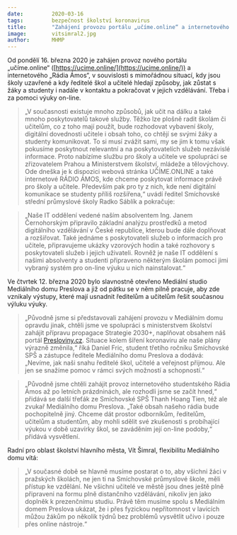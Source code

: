 ```yaml
---
date:         2020-03-16
tags:         bezpečnost školství koronavirus
title:        "Zahájení provozu portálu „učíme.online“ a internetového Rádia Ámos"
image: 	      vitsimral2.jpg
author:       MHMP
---
```


Od pondělí 16. března 2020 je zahájen provoz nového portálu „učíme.online“ ([https://ucime.online/](https://ucime.online/)) a internetového „Rádia Ámos“, v souvislosti s mimořádnou situací, kdy jsou školy uzavřené a kdy ředitelé škol a učitelé hledají způsoby, jak zůstat s žáky a studenty i nadále v kontaktu a pokračovat v jejich vzdělávání. Třeba i za pomoci výuky on-line.

> „V současnosti existuje mnoho způsobů, jak učit na dálku a také mnoho poskytovatelů takové služby. Těžko lze plošně radit školám či učitelům, co z toho mají použít, bude rozhodovat vybavení školy, digitální dovednosti učitele i obsah toho, co chtějí se svými žáky a studenty komunikovat. To si musí zvážit sami, my se jim k tomu však pokusíme poskytnout relevantní a na poskytovatelích služeb nezávislé informace. Proto nabízíme službu pro školy a učitele ve spolupráci se zřizovatelem Prahou a Ministerstvem školství, mládeže a tělovýchovy. Ode dneška je k dispozici webová stránka UČÍME.ONLINE a také internetové RÁDIO ÁMOS, kde chceme poskytovat informace právě pro školy a učitele. Především pak pro ty z nich, kde není digitální komunikace se studenty příliš rozšířena,“ uvádí ředitel Smíchovské střední průmyslové školy Radko Sáblík a pokračuje: 

> „Naše IT oddělení vedené naším absolventem Ing. Janem Černohorským připravilo základní analýzu prostředků a metod digitálního vzdělávání v České republice, kterou bude dále doplňovat a rozšiřovat. Také jednáme s poskytovateli služeb o informacích pro učitele, připravujeme ukázky vzorových hodin a také rozhovory s poskytovateli služeb i jejich uživateli. Rovněž je naše IT oddělení s našimi absolventy a studenti připraveno některým školám pomoci jimi vybraný systém pro on-line výuku u nich nainstalovat.“ 

Ve čtvrtek 12. března 2020 bylo slavnostně otevřeno Mediální studio Mediálního domu Preslova a již od pátku se v něm pilně pracuje, aby zde vznikaly výstupy, které mají usnadnit ředitelům a učitelům řešit současnou výluku výuky.

> „Původně jsme si představovali zahájení provozu v Mediálním domu opravdu jinak, chtěli jsme ve spolupráci s ministerstvem školství zahájit přípravu propagace Strategie 2030+, naplňovat obsahem náš portál [Presloviny.cz](Presloviny.cz). Situace kolem šíření koronaviru ale naše plány výrazně změnila,“ říká Daniel Fric, student třetího ročníku Smíchovské SPŠ a zástupce ředitele Mediálního domu Preslova a dodává: „Nevíme, jak naši snahu ředitelé škol, učitelé a veřejnost přijmou. Ale jen se snažíme pomoc v rámci svých možností a schopností.“

> „Původně jsme chtěli zahájit provoz internetového studentského Rádia Ámos až po letních prázdninách, ale rozhodli jsme se začít hned,“ přidává se další třeťák ze Smíchovské SPŠ Thanh Hoang Tien, též ale zvukař Mediálního domu Preslova. „Také obsah našeho rádia bude pochopitelně jiný. Chceme dát prostor odborníkům, ředitelům, učitelům a studentům, aby mohli sdělit své zkušenosti s probíhající výukou v době uzavírky škol, se zaváděním její on-line podoby,“ přidává vysvětlení. 

Radní pro oblast školství hlavního města, Vít Šimral, flexibilitu Mediálního domu vítá: 

> „V současné době se hlavně musíme postarat o to, aby všichni žáci v pražských školách, ne jen ti na Smíchovské průmyslové škole, měli přístup ke vzdělání. Ne všichni učitelé ve městě jsou dnes ještě plně připraveni na formu plně distančního vzdělávání, nikoliv jen jako doplněk k prezenčnímu studiu. Právě těm musíme spolu s Mediálním domem Preslova ukázat, že i přes fyzickou nepřítomnost v lavicích můžou žákům po několik týdnů bez problémů vysvětlit učivo i pouze přes online nástroje.“
